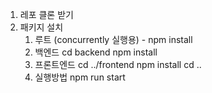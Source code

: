 1. 레포 클론 받기
2. 패키지 설치
   1) 루트 (concurrently 실행용) - npm install
   2) 백엔드
      cd backend
      npm install
   3) 프론트엔드
      cd ../frontend
      npm install
      cd ..
   4) 실행방법
      npm run start
